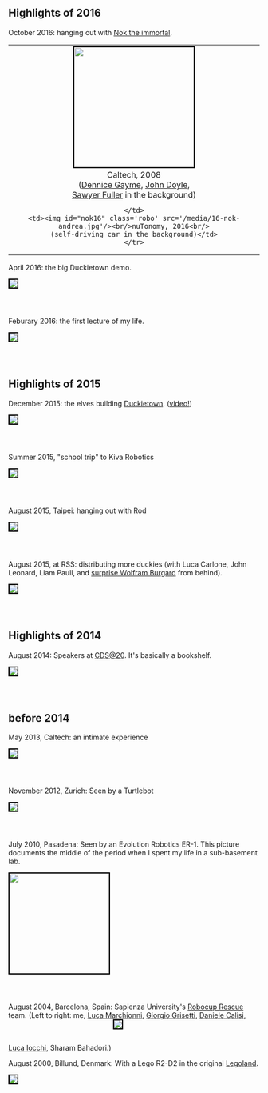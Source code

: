 <style type='text/css'>
    img.robo {
        border: solid 2px black;
        max-height: 30em;
        margin-bottom: 3em;
    }
    #nok08, #nok06 {
        /*min-height:100%;
        max-height:100%;*/
        height: 15em;
    }
    #immortal img {margin-bottom: 0.2em;}
    #immortal td {
        text-align: center;
        width: 50%;
    }
    #immortal tr {
        border: 0;
    }
</style>

<h2>Highlights of 2016</h2>

October 2016: hanging out with <a href="https://www.sites.google.com/site/tichakorn/">Nok the immortal</a>.

<table id="immortal" cellspacing="0" cellpadding="0"><tr>
    <td><img id="nok08" class='robo' src='/media/08-nok-andrea.jpg'/><br/>Caltech, 2008
    <br/>
    (<a href="https://engineering.jhu.edu/gayme/">Dennice Gayme</a>,
    <a href="http://www.cds.caltech.edu/~doyle/">John Doyle</a>, <br/>
    <a href="http://faculty.washington.edu/minster/">Sawyer Fuller</a> in the background)

    </td>
    <td><img id="nok16" class='robo' src='/media/16-nok-andrea.jpg'/><br/>nuTonomy, 2016<br/>
    (self-driving car in the background)</td>
    </tr>
</table>


April 2016: the big Duckietown demo.

<img class='robo' src='/media/16-duckietown-end.jpg'/>


Feburary 2016: the first lecture of my life.

<img class='robo' src='/media/16-duckietown-start.jpg'/>



<h2>Highlights of 2015</h2>

December 2015: the elves building [Duckietown](http://duckietown.mit.edu). (<a href="https://vimeo.com/149916365/">video!</a>)

<img class='robo' src='/media/15-duckietown.jpg'/>

Summer 2015, "school trip" to Kiva Robotics

<img class='robo' src='/media/15-kiva.jpg'/>

August 2015, Taipei: hanging out with Rod

<img class='robo' src='/media/15-rod.jpg'/>

August 2015, at RSS: distributing more duckies (with Luca Carlone, John Leonard, Liam Paull, and
<a href="http://www2.informatik.uni-freiburg.de/~burgard/">surprise Wolfram
Burgard</a> from behind).

<img class='robo' src='/media/15-rss-duckies.jpg'/>


<h2>Highlights of 2014</h2>

August 2014: Speakers at <a href="http://cds20.caltech.edu">CDS@20</a>.
It's basically a bookshelf.

<img class='robo' src='/media/14-cds20.jpg'/>


<h2>before 2014</h2>

May 2013, Caltech: an intimate experience

<img class='robo' src='/media/andrea-may13.jpg'/>

November 2012, Zurich: Seen by a Turtlebot

<img class='robo' src='/media/andrea_log-turtlebot.jpg'/>

July 2010, Pasadena: Seen by an Evolution Robotics ER-1. This picture documents the middle of the period when I spent my life
in a sub-basement lab.

<img class='robo' style='width:200px' src='/media/andrea_log.jpg'/>


August 2004, Barcelona, Spain: Sapienza University's <a href='http://www.robocuprescue.org/'>Robocup Rescue</a> team. (Left to right:
me, <a href="https://www.linkedin.com/in/lucamarchionni/">Luca Marchionni</a>, <a href="http://www2.informatik.uni-freiburg.de/~grisetti/">Giorgio Grisetti</a>, <a href="https://www.linkedin.com/in/danielecalisi/">Daniele Calisi</a>,
<a href="http://www.dis.uniroma1.it/~iocchi/">Luca Iocchi</a>,
Sharam Bahadori.)
<img class='robo' src="https://censi.science/pub/university/images/robocup2004/robocup2004-spqr-album/img/1/2.jpg"/>


August 2000, Billund, Denmark: With a Lego R2-D2 in the original <a href='http://www.legoland.dk/en/'>Legoland</a>.

<img  class='robo' src='/media/mini/legoland.jpg'/>
